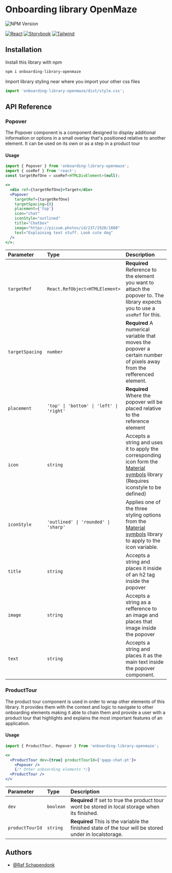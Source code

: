 # Onboarding library OpenMaze

![NPM Version](https://img.shields.io/npm/v/onboarding-library-openmaze)

[![React](https://img.shields.io/badge/React-20232A?style=for-the-badge&logo=react&logoColor=61DAFB)](https://react.dev)
[![Storybook](https://img.shields.io/badge/storybook-FF4785?style=for-the-badge&logo=storybook&logoColor=white)](https://storybook.js.org)
[![Tailwind](https://img.shields.io/badge/Tailwind_CSS-38B2AC?style=for-the-badge&logo=tailwind-css&logoColor=white)](https://tailwindcss.com)

## Installation

Install this library with npm

```bash
npm i onboarding-library-openmaze
```

Import library styling near where you import your other css files

```jsx
import 'onboarding-library-openmaze/dist/style.css';
```

## API Reference

### Popover

The Popover component is a component designed to display additional information or options in a small overlay that's positioned relative to another element. It can be used on its own or as a step in a product tour

#### Usage

<!-- prettier-ignore-start -->
```jsx
import { Popover } from 'onboarding-library-openmaze';
import { useRef } from 'react';
const targetRefOne = useRef<HTMLDivElement>(null);

<>
  <div ref={targetRefOne}>Target</div>
  <Popover 
    targetRef={targetRefOne}
    targetSpacing={8}
    placement={'top'} 
    icon="chat"
    iconStyle="outlined"
    title="Chatbox"
    image="https://picsum.photos/id/237/1920/1080"
    text="Explaining text stuff. Look cute dog"
  />
</>;
```
<!-- prettier-ignore-end -->

| Parameter       | Type                                     | Description                                                                                                                                                                                           |
| :-------------- | :--------------------------------------- | :---------------------------------------------------------------------------------------------------------------------------------------------------------------------------------------------------- |
| `targetRef`     | `React.RefObject<HTMLElement>`           | **Required** Reference to the element you want to attach the popover to. The library expects you to use a `useRef` for this.                                                                          |
| `targetSpacing` | `number`                                 | **Required** A numerical variable that moves the popover a certain number of pixels away from the refferenced element.                                                                                |
| `placement`     | `'top' \| 'bottom' \| 'left' \| 'right'` | **Required** Where the popover will be placed relative to the reference element                                                                                                                       |
| `icon`          | `string`                                 | Accepts a string and uses it to apply the corresponding icon form the [Material symbols](https://fonts.google.com/icons?icon.size=24&icon.color=%23e8eaed) library (Requires iconstyle to be defined) |
| `iconStyle`     | `'outlined' \| 'rounded' \| 'sharp'`     | Applies one of the three styling options from the [Material symbols](https://fonts.google.com/icons?icon.size=24&icon.color=%23e8eaed) library to apply to the icon variable.                         |
| `title`         | `string`                                 | Accepts a string and places it inside of an h2 tag inside the popover                                                                                                                                 |
| `image`         | `string`                                 | Accepts a string as a refference to an image and places that image inside the popover                                                                                                                 |
| `text`          | `string`                                 | Accepts a string and places it as the main text inside the popover component.                                                                                                                         |

### ProductTour

The product tour component is used in order to wrap other elements of this library. It provides them with the context and logic to navigate to other onboarding elements making it able to chain them and provide a user with a product tour that highlights and explains the most important features of an application.

#### Usage

```jsx
import { ProductTour, Popover } from 'onboarding-library-openmaze';

<>
  <ProductTour dev={true} productTourId={'qapp-chat-pt'}>
    <Popover />
    {/* Other onboarding elements */}
  <ProductTour />
</>
```

| Parameter       | Type      | Description                                                                                            |
| :-------------- | :-------- | :----------------------------------------------------------------------------------------------------- |
| `dev`           | `boolean` | **Required** If set to true the product tour wont be stored in local storage when its finished.        |
| `productTourId` | `string`  | **Required** This is the variable the finished state of the tour will be stored under in localstorage. |

## Authors

- [@Raf Schapendonk](https://github.com/RafSchapendonk)
